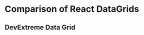 # Comparison of React DataGrids

## DevExtreme Data Grid
<!-- 
<Sandpack deps="devextreme-react,devextreme">

```tsx file="devexpress.app.tsx"

```

```html file=devexpress.index.html

```

```ts file="columns.ts"

```

</Sandpack>

## AG Grid

<Sandpack deps="ag-grid-community,ag-grid-react,ag-grid-enterprise">

```tsx file="aggrid.page.tsx"

```

```ts file="columns.ts"

```

</Sandpack>

## Infinite Table

<Sandpack >

```tsx file="infinite.page.tsx"

```

```ts file="columns.ts"

```

</Sandpack> -->
